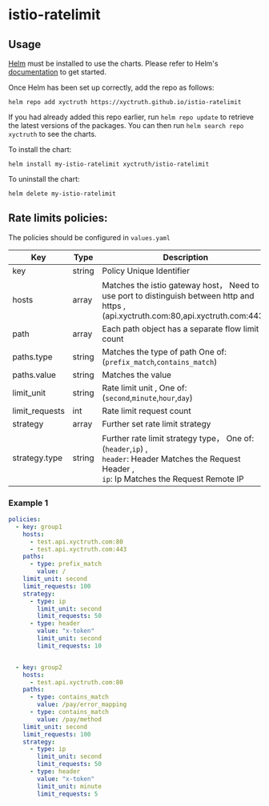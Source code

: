 # istio-ratelimit

## Usage

[Helm](https://helm.sh) must be installed to use the charts.  Please refer to
Helm's [documentation](https://helm.sh/docs) to get started.

Once Helm has been set up correctly, add the repo as follows:

    helm repo add xyctruth https://xyctruth.github.io/istio-ratelimit

If you had already added this repo earlier, run `helm repo update` to retrieve
the latest versions of the packages.  You can then run `helm search repo
xyctruth` to see the charts.

To install the <chart-name> chart:

    helm install my-istio-ratelimit xyctruth/istio-ratelimit

To uninstall the chart:

    helm delete my-istio-ratelimit

## Rate limits policies:

The policies should be configured in `values.yaml`

| Key            | Type   | Description                                                                                                                                                  | 
|----------------|--------|--------------------------------------------------------------------------------------------------------------------------------------------------------------|
| key            | string | Policy Unique Identifier                                                                                                                                     |
| hosts          | array  | Matches the istio gateway host， Need to use port to distinguish between http and https ,(api.xyctruth.com:80,api.xyctruth.com:443).                          |
| path           | array  | Each path object has a separate flow limit count                                                                                                             |
| paths.type     | string | Matches the type of path  One of: (`prefix_match`,`contains_match`)                                                                                          |
| paths.value    | string | Matches the value                                                                                                                                            |
| limit_unit     | string | Rate limit unit , One of: (`second`,`minute`,`hour`,`day`)                                                                                                   |
| limit_requests | int    | Rate limit request count                                                                                                                                     |
| strategy       | array  | Further set rate limit strategy                                                                                                                              |
| strategy.type  | string | Further rate limit strategy type， One of: (`header`,`ip`) , <br/>`header`: Header Matches the Request Header  ,<br/>`ip`: Ip   Matches the Request Remote IP |

### Example 1

```yaml
policies:
  - key: group1
    hosts:
      - test.api.xyctruth.com:80
      - test.api.xyctruth.com:443
    paths:
      - type: prefix_match
        value: /
    limit_unit: second
    limit_requests: 100
    strategy:
      - type: ip
        limit_unit: second
        limit_requests: 50
      - type: header
        value: "x-token"
        limit_unit: second
        limit_requests: 10


  - key: group2
    hosts:
      - test.api.xyctruth.com:80
    paths:
      - type: contains_match
        value: /pay/error_mapping
      - type: contains_match
        value: /pay/method
    limit_unit: second
    limit_requests: 100
    strategy:
      - type: ip
        limit_unit: second
        limit_requests: 50
      - type: header
        value: "x-token"
        limit_unit: minute
        limit_requests: 5
```
